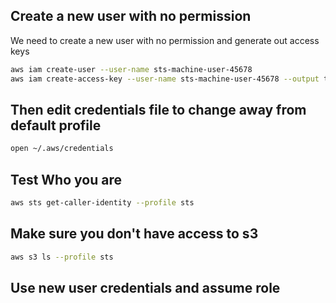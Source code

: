 ## Create a new user with no permission 

We need to create a new user with no permission and generate out access keys

```sh
aws iam create-user --user-name sts-machine-user-45678
aws iam create-access-key --user-name sts-machine-user-45678 --output table
```


## Then edit credentials file to change away from default profile
```sh
open ~/.aws/credentials
```

## Test Who you are
```sh
aws sts get-caller-identity --profile sts
```

## Make sure you don't have access to s3
```sh
aws s3 ls --profile sts
```

## Use new user credentials and assume role